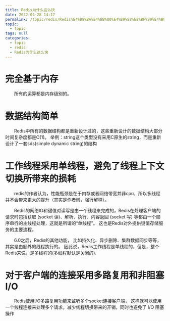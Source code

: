 ```yaml
---
title: Redis为什么这么快
date: 2022-04-28 14:17
permalink: /topic/redis/Redis%E4%B8%BA%E4%BB%80%E4%B9%88%E8%BF%99%E4%B9%88%E5%BF%AB
topic: 
  - topic
tags: null
categories: 
  - topic
  - redis
  - Redis为什么这么快
---
```

# 完全基于内存

　　所有的运算都是内存级别的。

# 数据结构简单

　　Redis中所有的数据结构都是重新设计过的，这些重新设计的数据结构大部分时间复杂度都是O(1)。 举例：string这个类型没有采用C原生的string，而是重新设计了一套sds(simple dynamic string)的结构

# 工作线程采用单线程，避免了线程上下文切换所带来的损耗

　　redis的作者认为，性能瓶颈是在于内存或者网络带宽并非cpu，所以多线程并不会带来更大的提升（其实是作者懒，强行解释）。

　　Redis的网络IO和键值对读写是由一个线程来完成的，Redis在处理客户端的请求时包括获取 (socket 读)、解析、执行、内容返回 (socket 写) 等都由一个顺序串行的主线程处理，这就是所谓的“单线程”。
这也是Redis对外提供键值存储服务的主要流程。

　　6.0之后，Redis的其他功能， 比如持久化、异步删除、集群数据同步等等，其实是由额外的线程执行的。 因此说，Redis工作线程是单线程的，但是，整个Redis来说，是多线程的(多线程默认是关闭的).

# 对于客户端的连接采用多路复用和非阻塞I/O

　　Redis使用I/O多路复用功能来监听多个socket连接客户端， 这样就可以使用一个线程连接来处理多个请求，减少线程切换带来的开销，同时也避免了 I/O 阻塞操作
